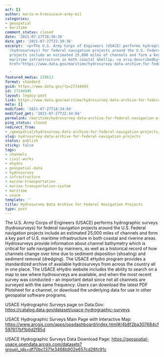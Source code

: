 ```yaml
---
acf: []
author: marin-m-kressusace-army-mil
categories:
- geospatial
- maritime
comment_status: closed
date: '2021-07-27T18:30:36'
date_gmt: '2021-07-27T22:30:36'
excerpt: '<p>The U.S. Army Corps of Engineers (USACE) performs hydrographic surveys
  (hydrosurveys) for federal navigation projects around the U.S. Federal navigation
  projects include an estimated 25,000 miles of channels and form a key part of U.S.
  maritime infrastructure in both coastal &hellip; <a aria-describedby="post-title-27144945"
  href="https://www.data.gov/maritime/hydrosurvey-data-archive-for-federal-navigation-projects/">Continued</a></p>

  '
featured_media: 129613
format: standard
guid: https://www.data.gov/?p=27144945
id: 27144945
layout: legacy-post
link: https://www.data.gov/maritime/hydrosurvey-data-archive-for-federal-navigation-projects/
meta: []
modified: '2021-07-27T18:34:04'
modified_gmt: '2021-07-27T22:34:04'
permalink: /maritime/hydrosurvey-data-archive-for-federal-navigation-projects/
ping_status: closed
redirect_from:
- /geospatial/hydrosurvey-data-archive-for-federal-navigation-projects/
slug: hydrosurvey-data-archive-for-federal-navigation-projects
status: publish
sticky: false
tags:
- channels
- civil-works
- ehydro
- geospatial-data
- hydrosurvey
- infrastructure
- marine-transportation
- marine-transportation-system
- maritime
- usace
template: ''
title: Hydrosurvey Data Archive for Federal Navigation Projects
type: post
---
```

The U.S. Army Corps of Engineers (USACE) performs hydrographic surveys (hydrosurveys) for federal navigation projects around the U.S. Federal navigation projects include an estimated 25,000 miles of channels and form a key part of U.S. maritime infrastructure in both coastal and riverine areas. Hydrosurveys provide information about channel bathymetry which is critical for safe navigation by mariners, as well as a historical record of how channels change over time due to sediment deposition (shoaling) and sediment removal (dredging). The USACE eHydro program provides a standardized archive of available hydrosurveys from across the country all in one place. The USACE eHydro website includes the ability to search on a map to see where hydrosurveys are available, and when the most recent survey was conducted – an important detail since not all channels are surveyed with the same frequency. Users can download the latest PDF Plotsheet for a channel, or download the underlying data for use in other geospatial software programs.


USACE Hydrographic Surveys page on Data.Gov: https://catalog.data.gov/dataset/usace-hydrographic-surveys


USACE Hydrographic Surveys Main Page with Interactive Map: https://www.arcgis.com/apps/opsdashboard/index.html#/4b8f2ba307684cf597617bf1b6d2f85d


USACE Hydrographic Surveys Data Download Page: https://geospatial-usace.opendata.arcgis.com/datasets?group\_ids=df70bc1371e3468b902e657cd26fc91c



